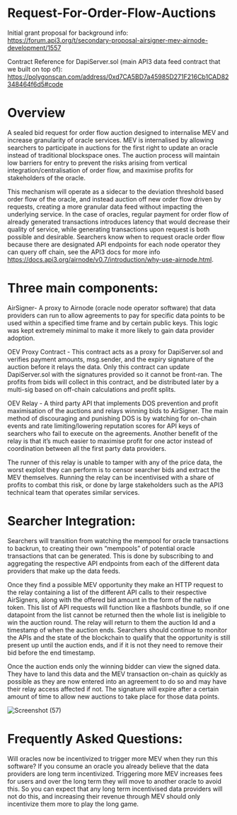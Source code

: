 # Request-For-Order-Flow-Auctions

Initial grant proposal for background info: https://forum.api3.org/t/secondary-proposal-airsigner-mev-airnode-development/1557

Contract Reference for DapiServer.sol (main API3 data feed contract that we built on top of): https://polygonscan.com/address/0xd7CA5BD7a45985D271F216Cb1CAD82348464f6d5#code

# Overview
A sealed bid request for order flow auction designed to internalise MEV and increase granularity of oracle services. MEV is internalised by allowing searchers to participate in auctions for the first right to update an oracle instead of traditional blockspace ones.  The auction process will maintain low barriers for entry to prevent the risks arising from vertical integration/centralisation of order flow, and maximise profits for stakeholders of the oracle. 
 
This mechanism will operate as a sidecar to the deviation threshold based order flow of the oracle, and instead auction off new order flow driven by requests, creating a more granular data feed without impacting the underlying service. In the case of oracles, regular payment for order flow of already generated transactions introduces latency that would decrease their quality of service, while generating transactions upon request is both possible and desirable. Searchers know when to request oracle order flow because there are designated API endpoints for each node operator they can query off chain, see the API3 docs for more info https://docs.api3.org/airnode/v0.7/introduction/why-use-airnode.html. 
 
# Three main components:
AirSigner- A proxy to Airnode (oracle node operator software) that data providers can run to allow agreements to pay for specific data points to be used within a specified time frame and by certain public keys. This logic was kept extremely minimal to make it more likely to gain data provider adoption.
 
OEV Proxy Contract - This contract acts as a proxy for DapiServer.sol and verifies payment amounts, msg.sender, and the expiry signature of the auction before it relays the data. Only this contract can update DapiServer.sol with the signatures provided so it cannot be front-ran. The profits from bids will collect in this contract, and be distributed later by a multi-sig based on off-chain calculations and profit splits.
 
OEV Relay - A third party API that implements DOS prevention and profit maximisation of the auctions and relays winning bids to AirSigner. The main method of discouraging and punishing DOS is by watching for on-chain events and rate limiting/lowering reputation scores for API keys of searchers who fail to execute on the agreements. Another benefit of the relay is that it’s much easier to maximise profit for one actor instead of coordination between all the first party data providers. 
 
The runner of this relay is unable to tamper with any of the price data, the worst exploit they can perform is to censor searcher bids and extract the MEV themselves. Running the relay can be incentivised with a share of profits to combat this risk, or done by large stakeholders such as the API3 technical team that operates similar services. 
 
# Searcher Integration:
Searchers will transition from watching the mempool for oracle transactions to backrun, to creating their own “mempools” of potential oracle transactions that can be generated. This is done by subscribing to and aggregating the respective API endpoints from each of the different data providers that make up the data feeds. 
 
Once they find a possible MEV opportunity they make an HTTP request to the relay containing a list of the different API calls to their respective AirSigners, along with the offered bid amount in the form of the native token. This list of API requests will function like a flashbots bundle, so if one datapoint from the list cannot be returned then the whole list is ineligible to win the auction round. The relay will return to them the auction Id and a timestamp of when the auction ends. Searchers should continue to monitor the APIs and the state of the blockchain to qualify that the opportunity is still present up until the auction ends, and if it is not they need to remove their bid before the end timestamp. 
 
Once the auction ends only the winning bidder can view the signed data. They have to land this data and the MEV transaction on-chain as quickly as possible as they are now entered into an agreement to do so and may have their relay access affected if not. The signature will expire after a certain amount of time to allow new auctions to take place for those data points. 

 ![Screenshot (57)](https://user-images.githubusercontent.com/69164627/189503514-5b16cea0-47ec-4fe4-956e-8d3630beabc5.png)
 
# Frequently Asked Questions:
Will oracles now be incentivized to trigger more MEV when they run this software?
If you consume an oracle you already believe that the data providers are long term incentivized. Triggering more MEV increases fees for users and over the long term they will move to another oracle to avoid this. So you can expect that any long term incentivised data providers will not do this, and increasing their revenue through MEV should only incentivize them more to play the long game.
